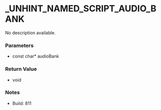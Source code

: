 # _UNHINT_NAMED_SCRIPT_AUDIO_BANK

No description available.

### Parameters
* const char* audioBank

### Return Value
* void

### Notes
* Build: 811

